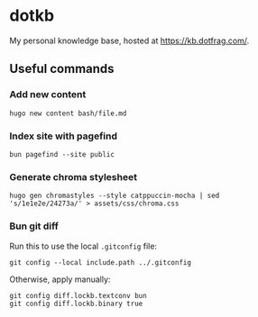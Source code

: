 # dotkb

My personal knowledge base, hosted at <https://kb.dotfrag.com/>.

## Useful commands

### Add new content

```shell
hugo new content bash/file.md
```

### Index site with pagefind

```shell
bun pagefind --site public
```

### Generate chroma stylesheet

```shell
hugo gen chromastyles --style catppuccin-mocha | sed 's/1e1e2e/24273a/' > assets/css/chroma.css
```

### Bun git diff

Run this to use the local `.gitconfig` file:

```shell
git config --local include.path ../.gitconfig
```

Otherwise, apply manually:

```shell
git config diff.lockb.textconv bun
git config diff.lockb.binary true
```
